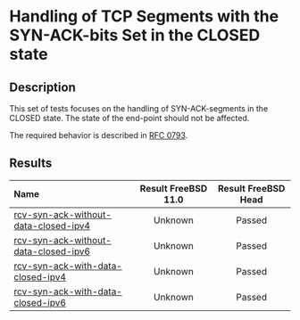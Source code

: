 # Handling of TCP Segments with the SYN-ACK-bits Set in the CLOSED state

## Description
This set of tests focuses on the handling of SYN-ACK-segments in the CLOSED state.
The state of the end-point should not be affected.

The required behavior is described in [RFC 0793](https://tools.ietf.org/html/rfc793#section-3.9).

## Results

| Name                                                                                                                                                                                           | Result FreeBSD 11.0 | Result FreeBSD Head |
|:-----------------------------------------------------------------------------------------------------------------------------------------------------------------------------------------------|:-------------------:|:-------------------:|
|[rcv-syn-ack-without-data-closed-ipv4](rcv-syn-ack-without-data-closed-ipv4.pkt "Ensure that the reception of a SYN-ACK-segment in the CLOSED state does trigger the sending of a RST-segment") | Unknown             | Passed              |
|[rcv-syn-ack-without-data-closed-ipv6](rcv-syn-ack-without-data-closed-ipv6.pkt "Ensure that the reception of a SYN-ACK-segment in the CLOSED state does trigger the sending of a RST-segment") | Unknown             | Passed              |
|[rcv-syn-ack-with-data-closed-ipv4](rcv-syn-ack-with-data-closed-ipv4.pkt "Ensure that the reception of a SYN-ACK-segment in the CLOSED state does trigger the sending of a RST-segment")       | Unknown             | Passed              |
|[rcv-syn-ack-with-data-closed-ipv6](rcv-syn-ack-with-data-closed-ipv6.pkt "Ensure that the reception of a SYN-ACK-segment in the CLOSED state does trigger the sending of a RST-segment")       | Unknown             | Passed              |
